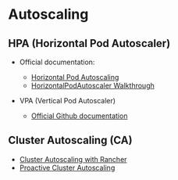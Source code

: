 # Autoscaling
## HPA (Horizontal Pod Autoscaler)
* Official documentation:
  * [Horizontal Pod Autoscaling](https://kubernetes.io/docs/tasks/run-application/horizontal-pod-autoscale/)
  * [HorizontalPodAutoscaler Walkthrough](https://kubernetes.io/docs/tasks/run-application/horizontal-pod-autoscale-walkthrough/)

* VPA (Vertical Pod Autoscaler)
  * [Official Github documentation](https://github.com/kubernetes/autoscaler/tree/master/vertical-pod-autoscaler)

## Cluster Autoscaling (CA)
* [Cluster Autoscaling with Rancher](https://www.suse.com/c/rancher_blog/getting-started-with-cluster-autoscaling-in-kubernetes/)
* [Proactive Cluster Autoscaling](https://medium.com/@danielepolencic/proactive-cluster-autoscaling-in-kubernetes-cf0bda1cbe1)
